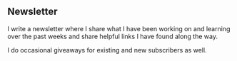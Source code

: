 ## Newsletter

I write a newsletter where I share what I have been working on and
learning over the past weeks and share helpful links I have found
along the way.

I do occasional giveaways for existing and new subscribers as well.
